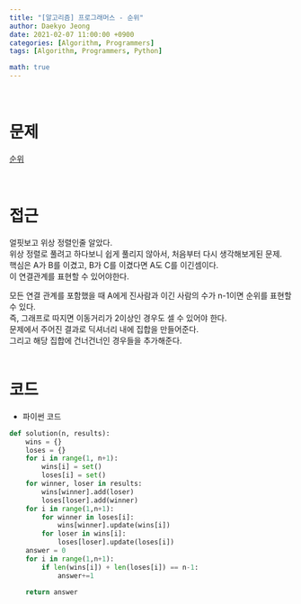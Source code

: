 ```yaml
---
title: "[알고리즘] 프로그래머스 - 순위"
author: Daekyo Jeong
date: 2021-02-07 11:00:00 +0900
categories: [Algorithm, Programmers]
tags: [Algorithm, Programmers, Python]

math: true
---
```


<br/>

# **문제**


[순위](https://programmers.co.kr/learn/courses/30/lessons/49191)

<br/>

# **접근**  

얼핏보고 위상 정렬인줄 알았다.  
위상 정렬로 풀려고 하다보니 쉽게 풀리지 않아서, 처음부터 다시 생각해보게된 문제.  
핵심은 A가 B를 이겼고, B가 C를 이겼다면 A도 C를 이긴셈이다.  
이 연결관계를 표현할 수 있어야한다.  

모든 연결 관계를 포함했을 때 A에게 진사람과 이긴 사람의 수가 n-1이면 순위를 표현할 수 있다.  
즉, 그래프로 따지면 이동거리가 2이상인 경우도 셀 수 있어야 한다.  
문제에서 주어진 결과로 딕셔너리 내에 집합을 만들어준다.  
그리고 해당 집합에 건너건너인 경우들을 추가해준다.  
<br/>

# **코드**


- 파이썬 코드   

```py
def solution(n, results):
    wins = {}
    loses = {}
    for i in range(1, n+1):
        wins[i] = set()
        loses[i] = set()
    for winner, loser in results:
        wins[winner].add(loser)
        loses[loser].add(winner)
    for i in range(1,n+1):
        for winner in loses[i]:
            wins[winner].update(wins[i])
        for loser in wins[i]:
            loses[loser].update(loses[i])
    answer = 0
    for i in range(1,n+1):
        if len(wins[i]) + len(loses[i]) == n-1:
            answer+=1

    return answer
```


<br/>
